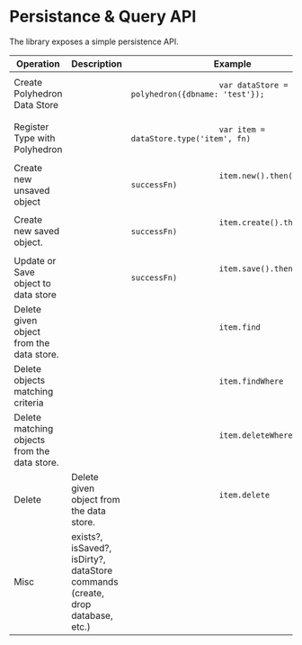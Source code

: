 # Persistance & Query API 

The library exposes a simple persistence API.

<table>
    <thead>
        <tr>
            <th>
                Operation
            </th>
            <th>
                Description
            </th>
            <th>
                Example
            </th>
        </tr>
    </thead>
    <tbody>
        <tr>
            <td>
                <div>
                    Create Polyhedron Data Store
                </div>
            </td>
            <td></td>
            <td>
                <pre>
                    <code>var dataStore = new polyhedron({dbname: 'test'});</code>
                </pre>
            </td>
        </tr>
        <tr>
            <td>
                <div>
                    Register Type with Polyhedron
                </div>
            </td>
            <td></td>
            <td>
                <pre>
                    <code>var item = dataStore.type('item', fn)</code>
                </pre>
            </td>
        </tr>
        <tr>
            <td>
                <div>
                    Create new unsaved object
                </div>
            </td>
            <td></td>
            <td>
                <pre>
                    <code>item.new().then(errFn, successFn)</code>
                </pre>
            </td>
        </tr>
        <tr>
            <td>
                <div>
                    Create new saved object.
                </div>
            </td>
            <td></td>
            <td>
                <pre>
                    <code>item.create().then(errFn, successFn)</code>
                </pre>
            </td>
        </tr>
        <tr>
            <td>
                <div>
                    Update or Save object to data store
                </div>
            </td>
            <td></td>
            <td>
                <pre>
                    <code>item.save().then(errFn, successFn)</code>
                </pre>
            </td>
        </tr>
        <tr>
            <td><div>Delete given object from the data store.</div></td>
            <td></td>
            <td>
                <pre>
                    <code>item.find</code>
                </pre>
            </td>
        </tr>
        <tr>
            <td><div>Delete objects matching criteria</div></td>
            <td></td>
            <td>
                <pre>
                    <code>item.findWhere</code>
                </pre>
            </td>
        </tr>
        <tr>
            <td><div>Delete matching objects from the data store.</div></td>
            <td></td>
            <td>
                <pre>
                    <code>item.deleteWhere</code>
                </pre>
            </td>
        </tr>
        <tr>
            <td>Delete</td>
            <td>Delete given object from the data store.</td>
            <td>
                <pre>
                    <code>item.delete</code>
                </pre>
            </td>
        </tr>
        <tr>
            <td><div>Misc</div></td>
            <td>exists?, isSaved?, isDirty?, dataStore commands (create, drop database, etc.)</td>
            <td>
                <pre>
                    <code></code>
                </pre>
            </td>
        </tr>
    </tbody>
</table>
